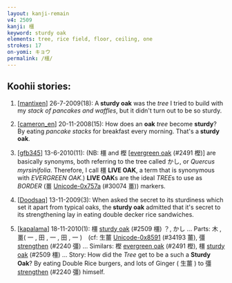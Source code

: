 ```yaml
---
layout: kanji-remain
v4: 2509
kanji: 橿
keyword: sturdy oak
elements: tree, rice field, floor, ceiling, one
strokes: 17
on-yomi: キョウ
permalink: /橿/
---
```


## Koohii stories: 

1) [<a href="http://kanji.koohii.com/profile/mantixen">mantixen</a>] 26-7-2009(18): A<strong> sturdy oak</strong> was the <em>tree</em> I tried to build with my <em>stack of pancakes and waffles</em>, but it didn&#039;t turn out to be so sturdy.

2) [<a href="http://kanji.koohii.com/profile/cameron_en">cameron_en</a>] 20-11-2008(15): How does an <strong>oak</strong> <em>tree</em> become <strong>sturdy</strong>? By eating <em>pancake stacks</em> for breakfast every morning. That&#039;s a<strong> sturdy oak</strong>.

3) [<a href="http://kanji.koohii.com/profile/gfb345">gfb345</a>] 13-6-2010(11): (NB: 橿 and 樫 [<a href="../v4/2491.html">evergreen oak</a> (#2491 樫)] are basically synonyms, both referring to the tree called かし, or <em>Quercus myrsinifolia</em>. Therefore, I call 橿 <strong>LIVE OAK</strong>, a term that is synonymous with <em>EVERGREEN OAK</em>.) <strong>LIVE OAK</strong>s are the ideal <em>TREE</em>s to use as <em>BORDER</em> (畺 <a href="http://kanji.koohii.com/study/kanji/30074">Unicode-0x757a</a> (#30074 畺)) markers.

4) [<a href="http://kanji.koohii.com/profile/Doodsaq">Doodsaq</a>] 13-11-2009(3): When asked the secret to its sturdiness which set it apart from typical oaks, the<strong> sturdy oak</strong> admitted that it&#039;s secret to its strengthening lay in eating double decker rice sandwiches.

5) [<a href="http://kanji.koohii.com/profile/kapalama">kapalama</a>] 18-11-2010(1): 橿 <a href="../v4/2509.html">sturdy oak</a> (#2509 橿) ？, かし ... Parts: 木 , 畺( 一 , 田 , 一 , 田 , 一 )　(cf: 生薑 <a href="http://kanji.koohii.com/study/kanji/34193">Unicode-0x8591</a> (#34193 薑), 彊 <a href="../v4/2240.html">strengthen</a> (#2240 彊) ... Similars: 樫 <a href="../v4/2491.html">evergreen oak</a> (#2491 樫), 橿 <a href="../v4/2509.html">sturdy oak</a> (#2509 橿) ... Story: How did the <em>Tree</em> get to be a such a <strong>Sturdy Oak</strong>? By eating Double Rice burgers, and lots of Ginger ( 生薑 ) to 彊 <a href="../v4/2240.html">strengthen</a> (#2240 彊) himself.

